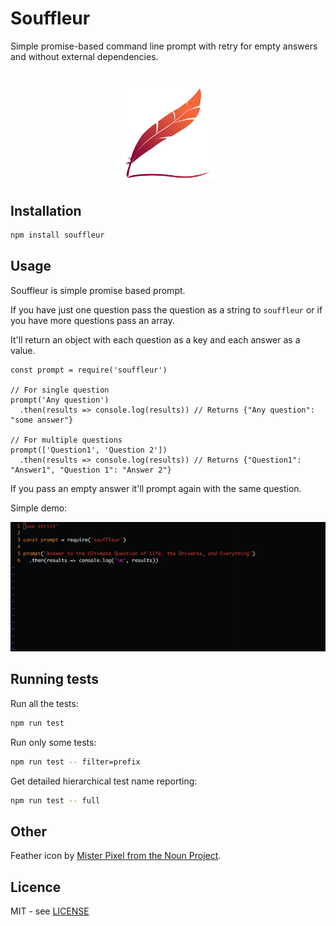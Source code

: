 # Souffleur
Simple promise-based command line prompt with retry for empty answers and without external dependencies.

<h1 align="center">
  <img width="150" src="souffleur.png" alt="souffleur">
  <br>
</h1>

## Installation

```bash
npm install souffleur
```

## Usage

Souffleur is simple promise based prompt.

If you have just one question pass the question as a string to `souffleur` or if you have more questions pass an array.

It'll return an object with each question as a key and each answer as a value.

```
const prompt = require('souffleur')

// For single question
prompt('Any question')
  .then(results => console.log(results)) // Returns {"Any question": "some answer"}
  
// For multiple questions
prompt(['Question1', 'Question 2'])
  .then(results => console.log(results)) // Returns {"Question1": "Answer1", "Question 1": "Answer 2"}
```
If you pass an empty answer it'll prompt again with the same question.

Simple demo:

<img width="640" src="demo.gif" alt="demo">

## Running tests

Run all the tests:

```bash
npm run test
```

Run only some tests:

```bash
npm run test -- filter=prefix
```

Get detailed hierarchical test name reporting:

```bash
npm run test -- full
```

## Other

Feather icon by [Mister Pixel from the Noun Project](https://thenounproject.com/MisterPixel/).

## Licence

MIT - see [LICENSE](LICENSE)
